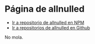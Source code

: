 # Página de allnulled

- [Ir a repositorio de allnulled en NPM](http://npmjs.org/~allnulled)
- [Ir a repositorios de allnulled en Github](https://github.com/allnulled?tab=repositories)

No mola.

